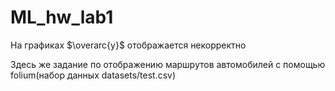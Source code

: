 # ML_hw_lab1

На графиках $\overarc{y}$ отображается некорректно

Здесь же задание по отображению маршрутов автомобилей с помощью folium(набор данных datasets/test.csv)
